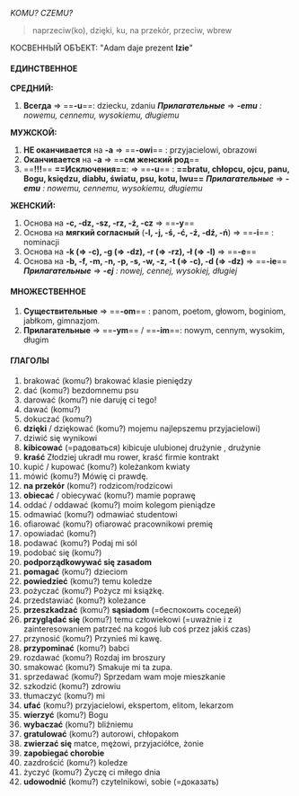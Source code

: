 *KOMU? CZEMU?*

> naprzeciw(ko), dzięki, ku, na przekór, przeciw, wbrew

КОСВЕННЫЙ ОБЪЕКТ: "Adam daje prezent **Izie**"

#### ЕДИНСТВЕННОЕ

**СРЕДНИЙ:**
1. **Всегда** => ==**-u**==: dziecku, zdaniu
***Прилагательные*** => ***-emu** : nowemu, cennemu, wysokiemu, długiemu*

**MУЖСКОЙ:**
1. **НЕ оканчивается** на **-a** => ==**-owi**== : przyjacielowi, obrazowi
2. **Оканчивается** на **-a** => ==**см женский род**==
3. ==**!!!**== **==Исключения==**: =>  ==**-u**== : **==bratu, chłopcu, ojcu, panu, Bogu, księdzu, diabłu, światu, psu, kotu, lwu==**
***Прилагательные*** => ***-emu** : nowemu, cennemu, wysokiemu, długiemu*

**ЖЕНСКИЙ:**
1. Основа на **-c, -dz, -sz, -rz, -ż, -cz** => ==**-y**==
2. Основа на **мягкий согласный** (**-l, -j, -ś, -ć, -ź, -dź, -ń**) => ==**-i**== : nominacji
3. Основа на **-k (=> -c), -g (=> -dz), -r (=> -rz), -ł (=> -l)** => ==**-e**==
4. Основа на **-b, -f, -m, -n, -p, -s, -w, -z, -t (=> -c), -d (=> -dz)** => ==**-ie**==
***Прилагательные*** => ***-ej** : nowej, cennej, wysokiej, długiej*

#### МНОЖЕСТВЕННОЕ
1. **Существительные** => ==**-om**== : panom, poetom, głowom, boginiom, jabłkom, gimnazjom. 
2. **Прилагательные** => ==**-ym**== / ==**-im**==: nowym, cennym, wysokim, długim

#### ГЛАГОЛЫ
1. brakować (komu?) brakować klasie pieniędzy
2. dać (komu?) bezdomnemu psu
3. darować (komu?) nie daruję ci tego!
4. dawać (komu?)
5. dokuczać (komu?)
6. **dzięki** / dziękować (komu?) mojemu najlepszemu przyjacielowi)
7. dziwić się wynikowi
8. **kibicować** (=радоваться) kibicuje ulubionej drużynie , drużynie
9. **kraść** Złodziej ukradł mu rower, kraść firmie kontrakt
10. kupić / kupować (komu?) koleżankom kwiaty
11. mówić (komu?) Mówię ci prawdę.
12. **na przekór** (komu?) rodzicom/rodzicowi
13. **obiecać** / obiecywać (komu?) mamie poprawę
14. oddać / oddawać (komu?) moim kolegom pieniądze
15. odmawiać (komu?) odmawiać studentowi
16. ofiarować (komu?) ofiarować pracownikowi premię
17. opowiadać (komu?)
18. podawać (komu?) Podaj mi sól 
19. podobać się (komu?) 
20. **podporządkowywać się zasadom**
21. **pomagać** (komu?) dzieciom
22. **powiedzieć** (komu?) temu koledze
23. pożyczać (komu?) Pożycz mi książkę.
24. przedstawiać (komu?) koleżance
25. **przeszkadzać** (komu?) **sąsiadom** (=беспокоить соседей)
26. **przyglądać się** (komu?) temu człowiekowi (=uważnie i z zainteresowaniem patrzeć na kogoś lub coś przez jakiś czas)
27. przynosić (komu?) Przynieś mi kawę.
28. **przypominać** (komu?) babci
29. rozdawać (komu?) Rozdaj im broszury
30. smakować (komu?) Smakuje mi ta zupa.
31. sprzedawać (komu?) Sprzedam wam moje mieszkanie
32. szkodzić (komu?) zdrowiu
33. tłumaczyć (komu?) mi
34. **ufać** (komu?) przyjacielowi, ekspertom, elitom, lekarzom
35. **wierzyć** (komu?) Bogu
36. **wybaczać** (komu?) bliźniemu
37. **gratulować** (komu?) autorowi, chłopakom
38. **zwierzać się** matce, mężowi, przyjaciółce, żonie
39. **zapobiegać chorobie**
40. zazdrościć (komu?) koledze
41. życzyć (komu?) Życzę ci miłego dnia
42. **udowodnić** (komu?) czytelnikowi, sobie (=доказать)